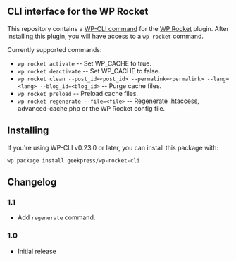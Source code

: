 ## CLI interface for the WP Rocket

This repository contains a [WP-CLI command](https://github.com/wp-cli/wp-cli)  for the [WP Rocket](http://wp-rocket.me) plugin. After installing this plugin, you will have access to a `wp rocket` command.

Currently supported commands:

* `wp rocket activate` -- Set WP_CACHE to true.
* `wp rocket deactivate` -- Set WP_CACHE to false.
* `wp rocket clean --post_id=<post_id> --permalink=<permalink> --lang=<lang> --blog_id=<blog_id>` -- Purge cache files.
* `wp rocket preload` -- Preload cache files.
* `wp rocket regenerate --file=<file>` -- Regenerate .htaccess, advanced-cache.php or the WP Rocket config file.
    
## Installing

If you're using WP-CLI v0.23.0 or later, you can install this package with:

```
wp package install geekpress/wp-rocket-cli
```

## Changelog

### 1.1

* Add `regenerate` command.

### 1.0

* Initial release
